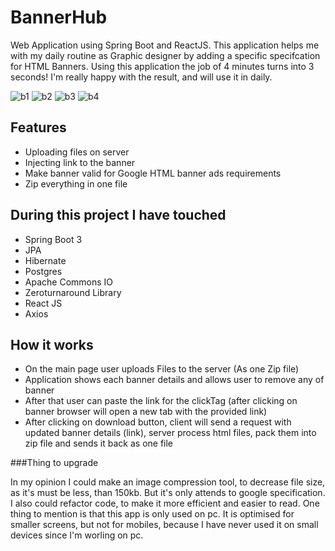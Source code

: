 # BannerHub
Web Application using Spring Boot and ReactJS. This application helps me with my daily routine as Graphic designer by adding a specific specifcation for HTML Banners.
Using this application the job of 4 minutes turns into 3 seconds!
I'm really happy with the result, and will use it in daily.

![b1](https://github.com/zoyazip/BannerHub/assets/67118409/20ca08e8-6420-4684-9325-7b352dcbb50d)
![b2](https://github.com/zoyazip/BannerHub/assets/67118409/43b5ef11-9e54-4509-a2cf-cb497b90cb78)
![b3](https://github.com/zoyazip/BannerHub/assets/67118409/7151c6ee-0af8-47d1-b720-277c1ea720ce)
![b4](https://github.com/zoyazip/BannerHub/assets/67118409/1d34c6f4-55ab-4f2f-aa3b-a90f0eb9083d)

## Features

- Uploading files on server
- Injecting link to the banner
- Make banner valid for Google HTML banner ads requirements
- Zip everything in one file

## During this project I have touched

- Spring Boot 3
- JPA
- Hibernate
- Postgres
- Apache Commons IO
- Zeroturnaround Library
- React JS
- Axios

## How it works

- On the main page user uploads Files to the server (As one Zip file)
- Application shows each banner details and allows user to remove any of banner
- After that user can paste the link for the clickTag (after clicking on banner browser will open a new tab with the provided link)
- After clicking on download button, client will send a request with updated banner details (link), server process html files, pack them into zip file and sends it back as one file

###Thing to upgrade

In my opinion I could make an image compression tool, to decrease file size, as it's must be less, than 150kb. But it's only attends to google specification.
I also could refactor code, to make it more efficient and easier to read.
One thing to mention is that this app is only used on pc. It is optimised for smaller screens, but not for mobiles, because I have never used it on small devices since I'm worling on pc.
